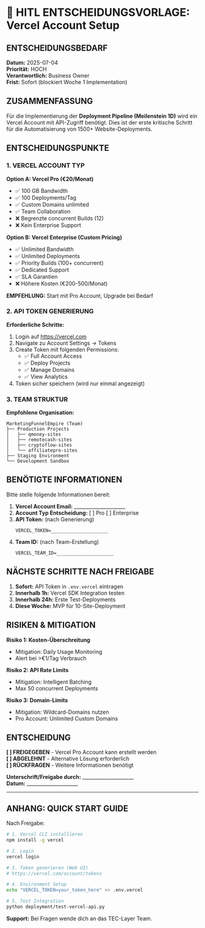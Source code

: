 # 🚨 HITL ENTSCHEIDUNGSVORLAGE: Vercel Account Setup

## ENTSCHEIDUNGSBEDARF

**Datum:** 2025-07-04  
**Priorität:** HOCH  
**Verantwortlich:** Business Owner  
**Frist:** Sofort (blockiert Woche 1 Implementation)

## ZUSAMMENFASSUNG

Für die Implementierung der **Deployment Pipeline (Meilenstein 1D)** wird ein Vercel Account mit API-Zugriff benötigt. Dies ist der erste kritische Schritt für die Automatisierung von 1500+ Website-Deployments.

## ENTSCHEIDUNGSPUNKTE

### 1. VERCEL ACCOUNT TYP

**Option A: Vercel Pro (€20/Monat)**
- ✅ 100 GB Bandwidth
- ✅ 100 Deployments/Tag
- ✅ Custom Domains unlimited
- ✅ Team Collaboration
- ❌ Begrenzte concurrent Builds (12)
- ❌ Kein Enterprise Support

**Option B: Vercel Enterprise (Custom Pricing)**
- ✅ Unlimited Bandwidth
- ✅ Unlimited Deployments
- ✅ Priority Builds (100+ concurrent)
- ✅ Dedicated Support
- ✅ SLA Garantien
- ❌ Höhere Kosten (€200-500/Monat)

**EMPFEHLUNG:** Start mit Pro Account, Upgrade bei Bedarf

### 2. API TOKEN GENERIERUNG

**Erforderliche Schritte:**
1. Login auf https://vercel.com
2. Navigate zu Account Settings → Tokens
3. Create Token mit folgenden Permissions:
   - ✅ Full Account Access
   - ✅ Deploy Projects
   - ✅ Manage Domains
   - ✅ View Analytics
4. Token sicher speichern (wird nur einmal angezeigt)

### 3. TEAM STRUKTUR

**Empfohlene Organisation:**
```
MarketingFunnelEmpire (Team)
├── Production Projects
│   ├── qmoney-sites
│   ├── remotecash-sites
│   ├── cryptoflow-sites
│   └── affiliatepro-sites
├── Staging Environment
└── Development Sandbox
```

## BENÖTIGTE INFORMATIONEN

Bitte stelle folgende Informationen bereit:

1. **Vercel Account Email:** _____________________
2. **Account Typ Entscheidung:** [ ] Pro [ ] Enterprise
3. **API Token:** (nach Generierung)
   ```
   VERCEL_TOKEN=_____________________
   ```
4. **Team ID:** (nach Team-Erstellung)
   ```
   VERCEL_TEAM_ID=_____________________
   ```

## NÄCHSTE SCHRITTE NACH FREIGABE

1. **Sofort:** API Token in `.env.vercel` eintragen
2. **Innerhalb 1h:** Vercel SDK Integration testen
3. **Innerhalb 24h:** Erste Test-Deployments
4. **Diese Woche:** MVP für 10-Site-Deployment

## RISIKEN & MITIGATION

**Risiko 1: Kosten-Überschreitung**
- Mitigation: Daily Usage Monitoring
- Alert bei >€1/Tag Verbrauch

**Risiko 2: API Rate Limits**
- Mitigation: Intelligent Batching
- Max 50 concurrent Deployments

**Risiko 3: Domain-Limits**
- Mitigation: Wildcard-Domains nutzen
- Pro Account: Unlimited Custom Domains

## ENTSCHEIDUNG

**[ ] FREIGEGEBEN** - Vercel Pro Account kann erstellt werden  
**[ ] ABGELEHNT** - Alternative Lösung erforderlich  
**[ ] RÜCKFRAGEN** - Weitere Informationen benötigt

**Unterschrift/Freigabe durch:** _____________________  
**Datum:** _____________________

---

## ANHANG: QUICK START GUIDE

Nach Freigabe:

```bash
# 1. Vercel CLI installieren
npm install -g vercel

# 2. Login
vercel login

# 3. Token generieren (Web UI)
# https://vercel.com/account/tokens

# 4. Environment Setup
echo "VERCEL_TOKEN=your_token_here" >> .env.vercel

# 5. Test Integration
python deployment/test-vercel-api.py
```

**Support:** Bei Fragen wende dich an das TEC-Layer Team.